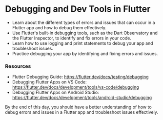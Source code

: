 # Debugging and Dev Tools in Flutter

- Learn about the different types of errors and issues that can occur in a Flutter app and how to debug them effectively.
- Use Flutter's built-in debugging tools, such as the Dart Observatory and the Flutter Inspector, to identify and fix errors in your code.
- Learn how to use logging and print statements to debug your app and troubleshoot issues.
- Practice debugging your app by identifying and fixing errors and issues.

### Resources

- Flutter Debugging Guide: https://flutter.dev/docs/testing/debugging
- Debugging Flutter Apps on VS Code: https://flutter.dev/docs/development/tools/vs-code/debugging
- Debugging Flutter Apps on Android Studio: https://flutter.dev/docs/development/tools/android-studio/debugging

By the end of this day, you should have a better understanding of how to debug errors and issues in a Flutter app and troubleshoot issues effectively.
